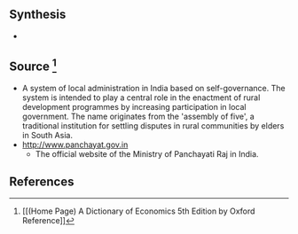 ## Synthesis
- 
## Source [^1]
- A system of local administration in India based on self-governance. The system is intended to play a central role in the enactment of rural development programmes by increasing participation in local government. The name originates from the 'assembly of five', a traditional institution for settling disputes in rural communities by elders in South Asia.
- http://www.panchayat.gov.in
	- The official website of the Ministry of Panchayati Raj in India.
## References

[^1]: [[(Home Page) A Dictionary of Economics 5th Edition by Oxford Reference]]